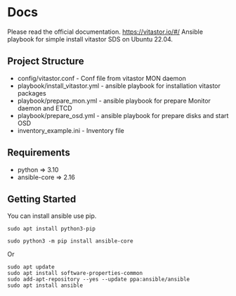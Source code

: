 # Docs
Please read the official documentation.
https://vitastor.io/#/
Ansible playbook for simple install vitastor SDS on Ubuntu 22.04. 
## Project Structure
 - config/vitastor.conf - Conf file from vitastor MON daemon
 - playbook/install_vitastor.yml - ansible playbook for installation vitastor packages 
 - playbook/prepare_mon.yml - ansible playbook for prepare Monitor daemon and ETCD
 - playbook/prepare_osd.yml - ansible playbook for prepare disks and start OSD
 - inventory_example.ini - Inventory file
 ## Requirements
 - python => 3.10
 - ansible-core => 2.16

 ## Getting Started
 You can install ansible use pip.

 ```
 sudo apt install python3-pip
 ```

 ```
 sudo python3 -m pip install ansible-core
 ```
 Or
 
 ```
sudo apt update
sudo apt install software-properties-common
sudo add-apt-repository --yes --update ppa:ansible/ansible
sudo apt install ansible
```
